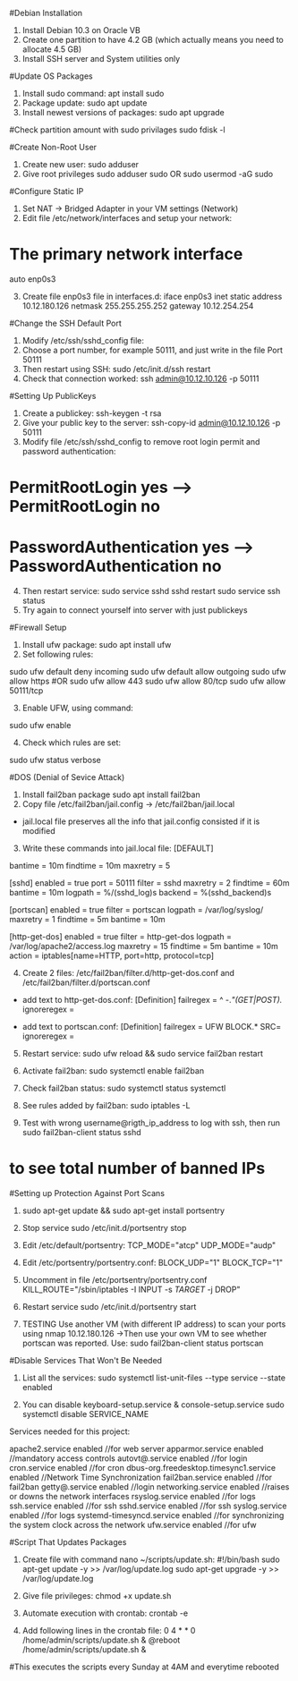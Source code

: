 #Debian Installation
1. Install Debian 10.3 on Oracle VB
2. Create one partition to have 4.2 GB (which actually means you need to allocate 4.5 GB)
3. Install SSH server and System utilities only

#Update OS Packages
1. Install sudo command: apt install sudo
2. Package update: sudo apt update
3. Install newest versions of packages: sudo apt upgrade

#Check partition amount with sudo privilages
sudo fdisk -l

#Create Non-Root User
1. Create new user: sudo adduser <login>
2. Give root privileges sudo adduser <login> sudo OR sudo usermod -aG sudo <login>

#Configure Static IP
1. Set NAT -> Bridged Adapter in your VM settings (Network)
2. Edit file /etc/network/interfaces and setup your network:

# The primary network interface
auto enp0s3

3. Create file enp0s3 file in interfaces.d:
iface enp0s3 inet static
	  address 10.12.180.126
	  netmask 255.255.255.252
	  gateway 10.12.254.254

#Change the SSH Default Port
1. Modify /etc/ssh/sshd_config file:
2. Choose a port number, for example 50111, and just write in the file Port 50111
3. Then restart using SSH: sudo /etc/init.d/ssh restart
4. Check that connection worked: ssh admin@10.12.10.126 -p 50111

#Setting Up PublicKeys
1. Create a publickey: ssh-keygen -t rsa
2. Give your public key to the server: ssh-copy-id admin@10.12.10.126 -p 50111
3. Modify file /etc/ssh/sshd_config to remove root login permit and password authentication:
# PermitRootLogin yes --> PermitRootLogin no
# PasswordAuthentication yes --> PasswordAuthentication no
4. Then restart service:
sudo service sshd sshd restart
sudo service ssh status 
5. Try again to connect yourself into server with just publickeys

#Firewall Setup
1. Install ufw package: sudo apt install ufw
2. Set following rules:

sudo ufw default deny incoming
sudo ufw default allow outgoing
sudo ufw allow https #OR sudo ufw allow 443
sudo ufw allow 80/tcp
sudo ufw allow 50111/tcp

3. Enable UFW, using command:

sudo ufw enable

4. Check which rules are set:

sudo ufw status verbose

#DOS (Denial of Sevice Attack)
1. Install fail2ban package
sudo apt install fail2ban
2. Copy file /etc/fail2ban/jail.config -> /etc/fail2ban/jail.local
- jail.local file preserves all the info that jail.config consisted if it is modified
3. Write these commands into jail.local file:
[DEFAULT]

bantime = 10m
findtime = 10m
maxretry = 5

[sshd]
enabled = true
port = 50111
filter = sshd
maxretry = 2
findtime = 60m
bantime = 10m
logpath = %/(sshd_log)s
backend = %(sshd_backend)s

[portscan]
enabled = true
filter = portscan
logpath = /var/log/syslog/
maxretry = 1
findtime = 5m
bantime = 10m

[http-get-dos]
enabled = true
filter = http-get-dos
logpath = /var/log/apache2/access.log
maxretry = 15
findtime = 5m
bantime = 10m
action = iptables[name=HTTP, port=http, protocol=tcp]

4. Create 2 files: /etc/fail2ban/filter.d/http-get-dos.conf and /etc/fail2ban/filter.d/portscan.conf
- add text to http-get-dos.conf:
[Definition]
failregex = ^<HOST> -.*"(GET|POST).*
ignoreregex =

- add text to portscan.conf:
[Definition]
failregex = UFW BLOCK.* SRC=<HOST>
ignoreregex =

5. Restart service:
sudo ufw reload && sudo service fail2ban restart

6. Activate fail2ban:
sudo systemctl enable fail2ban

7. Check fail2ban status:
sudo systemctl status systemctl

8. See rules added by fail2ban:
sudo iptables -L

9. Test with wrong username@rigth_ip_address to log with ssh, then run
sudo fail2ban-client status sshd
# to see total number of banned IPs

#Setting up Protection Against Port Scans

1. sudo apt-get update && sudo apt-get install portsentry

2. Stop service
sudo /etc/init.d/portsentry stop

3. Edit /etc/default/portsentry:
TCP_MODE="atcp"
UDP_MODE="audp"

4. Edit /etc/portsentry/portsentry.conf:
BLOCK_UDP="1"
BLOCK_TCP="1"

5. Uncomment in file /etc/portsentry/portsentry.conf
KILL_ROUTE="/sbin/iptables -I INPUT -s $TARGET$ -j DROP"

6. Restart service
sudo /etc/init.d/portsentry start

7. TESTING
Use another VM (with different IP address) to scan your ports using
nmap 10.12.180.126
->Then use your own VM to see whether portscan was reported. Use:
sudo fail2ban-client status portscan

#Disable Services That Won't Be Needed

1. List all the services:
sudo systemctl list-unit-files --type service --state enabled

2. You can disable keyboard-setup.service & console-setup.service
sudo systemctl disable SERVICE_NAME

Services needed for this project:

apache2.service                        enabled //for web server
apparmor.service                       enabled //mandatory access controls
autovt@.service                        enabled //for login
cron.service                           enabled //for cron
dbus-org.freedesktop.timesync1.service enabled //Network Time Synchronization
fail2ban.service                       enabled //for fail2ban
getty@.service                         enabled //login
networking.service                     enabled //raises or downs the network interfaces
rsyslog.service                        enabled //for logs
ssh.service                            enabled //for ssh
sshd.service                           enabled //for ssh
syslog.service                         enabled //for logs
systemd-timesyncd.service              enabled //for synchronizing the system clock across the network
ufw.service                            enabled //for ufw

#Script That Updates Packages

1. Create file with command nano ~/scripts/update.sh:
#!/bin/bash
sudo apt-get update -y >> /var/log/update.log
sudo apt-get upgrade -y >> /var/log/update.log

2. Give file privileges:
chmod +x update.sh

3. Automate execution with crontab:
crontab -e

4. Add following lines in the crontab file:
0 4 * * 0 /home/admin/scripts/update.sh &
@reboot /home/admin/scripts/update.sh &

#This executes the scripts every Sunday at 4AM and everytime rebooted
